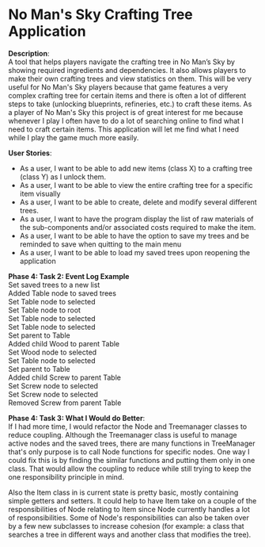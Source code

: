 # No Man's Sky Crafting Tree Application<br/>
**Description**:<br/>
A tool that helps players navigate the crafting tree in No Man’s Sky by showing required ingredients and dependencies.
It also allows players to make their own crafting trees and view statistics on them.
This will be very useful for No Man's Sky players because that game features a very complex crafting tree for certain items and there is
often a lot of different steps to take (unlocking blueprints, refineries, etc.) to craft these items. As a player of No Man's Sky this project is of
great interest for me because whenever I play I often have to do a lot of searching online to find what I need to craft certain items. This application
will let me find what I need while I play the game much more easily.

**User Stories**: <br/>
- As a user, I want to be able to add new items (class X) to a crafting tree (class Y) as I unlock them.
- As a user, I want to be able to view the entire crafting tree for a specific item visually
- As a user, I want to be able to create, delete and modify several different trees.<br/>
- As a user, I want to have the program display the list of raw materials of the sub-components and/or associated costs required to make the item.
- As a user, I want to be able to have the option to save my trees and be reminded to save when quitting to the main menu
- As a user, I want to be able to load my saved trees upon reopening the application

**Phase 4: Task 2: Event Log Example** <br/>
Set saved trees to a new list <br/>
Added Table node to saved trees <br/>
Set Table node to selected <br/>
Set Table node to root <br/>
Set Table node to selected <br/>
Set Table node to selected <br/>
Set parent to Table <br/>
Added child Wood to parent Table <br/>
Set Wood node to selected <br/>
Set Table node to selected <br/>
Set parent to Table <br/>
Added child Screw to parent Table <br/>
Set Screw node to selected <br/>
Set Screw node to selected <br/>
Removed Screw from parent Table

**Phase 4: Task 3: What I Would do Better**: <br/>
If I had more time, I would refactor the Node and Treemanager classes to reduce coupling. Although the Treemanager class is useful to manage active nodes and the saved trees, there are many functions in TreeManager that's only purpose is to call Node functions for specific nodes. One way I could fix this is by finding the similar functions and putting them only in one class. That would allow the coupling to reduce while still trying to keep the one responsibility principle in mind. 

Also the Item class in is current state is pretty basic, mostly containing simple getters and setters. It could help to have Item take on a couple of the responsibilities of Node relating to Item since Node currently handles a lot of responsibilities. Some of Node's responsibilities can also be taken over by a few new subclasses to increase cohesion (for example: a class that searches a tree in different ways and another class that modifies the tree). 

